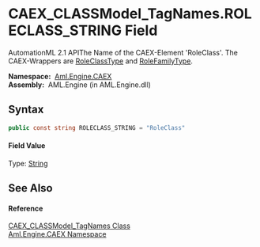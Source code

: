 CAEX_CLASSModel_TagNames.ROLECLASS_STRING Field
===============================================
AutomationML 2.1 APIThe Name of the CAEX-Element 'RoleClass'. The CAEX-Wrappers are [RoleClassType][1] and [RoleFamilyType][2].

  **Namespace:**  [Aml.Engine.CAEX][3]  
  **Assembly:**  AML.Engine (in AML.Engine.dll)

Syntax
------

```csharp
public const string ROLECLASS_STRING = "RoleClass"
```

#### Field Value
Type: [String][4]

See Also
--------

#### Reference
[CAEX_CLASSModel_TagNames Class][5]  
[Aml.Engine.CAEX Namespace][3]  

[1]: ../RoleClassType/README.md
[2]: ../RoleFamilyType/README.md
[3]: ../README.md
[4]: https://docs.microsoft.com/dotnet/api/system.string
[5]: README.md
[6]: https://www.automationml.org
[7]: ../../icons/logoShade.png